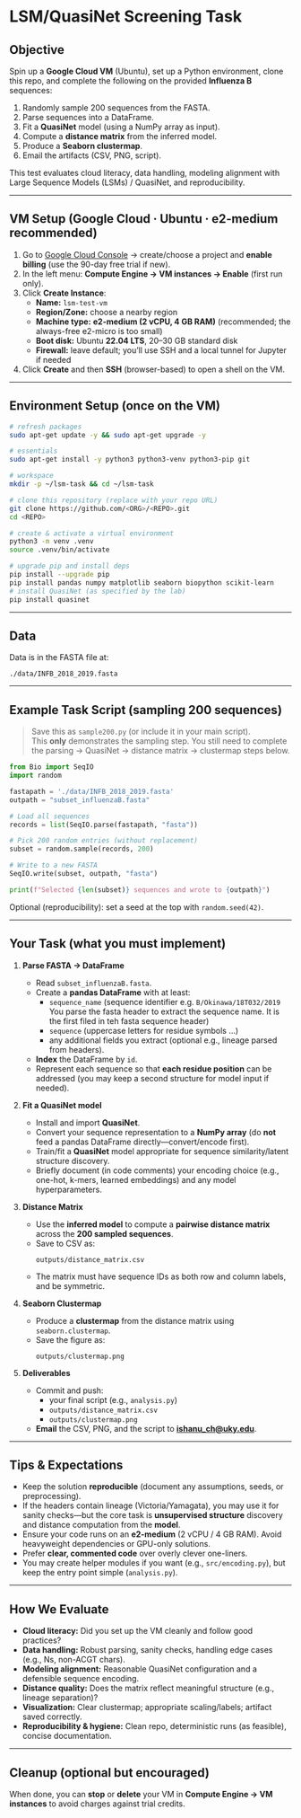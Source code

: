# LSM/QuasiNet Screening Task

## Objective
Spin up a **Google Cloud VM** (Ubuntu), set up a Python environment, clone this repo, and complete the following on the provided **Influenza B** sequences:
1. Randomly sample 200 sequences from the FASTA.
2. Parse sequences into a DataFrame.
3. Fit a **QuasiNet** model (using a NumPy array as input).
4. Compute a **distance matrix** from the inferred model.
5. Produce a **Seaborn clustermap**.
6. Email the artifacts (CSV, PNG, script).

This test evaluates cloud literacy, data handling, modeling alignment with Large Sequence Models (LSMs) / QuasiNet, and reproducibility.

---

## VM Setup (Google Cloud · Ubuntu · e2-medium recommended)

1. Go to [Google Cloud Console](https://console.cloud.google.com/) → create/choose a project and **enable billing** (use the 90-day free trial if new).
2. In the left menu: **Compute Engine → VM instances → Enable** (first run only).
3. Click **Create Instance**:
   - **Name:** `lsm-test-vm`
   - **Region/Zone:** choose a nearby region
   - **Machine type:** **e2-medium (2 vCPU, 4 GB RAM)** (recommended; the always-free e2-micro is too small)
   - **Boot disk:** Ubuntu **22.04 LTS**, 20–30 GB standard disk
   - **Firewall:** leave default; you’ll use SSH and a local tunnel for Jupyter if needed
4. Click **Create** and then **SSH** (browser-based) to open a shell on the VM.

---

## Environment Setup (once on the VM)

```bash
# refresh packages
sudo apt-get update -y && sudo apt-get upgrade -y

# essentials
sudo apt-get install -y python3 python3-venv python3-pip git

# workspace
mkdir -p ~/lsm-task && cd ~/lsm-task

# clone this repository (replace with your repo URL)
git clone https://github.com/<ORG>/<REPO>.git
cd <REPO>

# create & activate a virtual environment
python3 -m venv .venv
source .venv/bin/activate

# upgrade pip and install deps
pip install --upgrade pip
pip install pandas numpy matplotlib seaborn biopython scikit-learn
# install QuasiNet (as specified by the lab)
pip install quasinet
```


---

## Data
Data is in the FASTA file at:
```
./data/INFB_2018_2019.fasta
```

---

## Example Task Script (sampling 200 sequences)

> Save this as `sample200.py` (or include it in your main script).  
> This **only** demonstrates the sampling step. You still need to complete the parsing → QuasiNet → distance matrix → clustermap steps below.

```python
from Bio import SeqIO
import random

fastapath = './data/INFB_2018_2019.fasta'
outpath = "subset_influenzaB.fasta"

# Load all sequences
records = list(SeqIO.parse(fastapath, "fasta"))

# Pick 200 random entries (without replacement)
subset = random.sample(records, 200)

# Write to a new FASTA
SeqIO.write(subset, outpath, "fasta")

print(f"Selected {len(subset)} sequences and wrote to {outpath}")
```

Optional (reproducibility): set a seed at the top with `random.seed(42)`.

---

## Your Task (what you must implement)

1. **Parse FASTA → DataFrame**
   - Read `subset_influenzaB.fasta`.
   - Create a **pandas DataFrame** with at least:
     - `sequence_name` (sequence identifier e.g. `B/Okinawa/18T032/2019` You parse the fasta header to extract the sequence name. It is the first filed in teh fasta sequence header)
     - `sequence` (uppercase letters for residue symbols …)
     - any additional fields you extract (optional e.g., lineage parsed from headers).
   - **Index** the DataFrame by `id`.
   - Represent each sequence so that **each residue position** can be addressed (you may keep a second structure for model input if needed).

2. **Fit a QuasiNet model**
   - Install and import **QuasiNet**.
   - Convert your sequence representation to a **NumPy array** (do **not** feed a pandas DataFrame directly—convert/encode first).
   - Train/fit a **QuasiNet** model appropriate for sequence similarity/latent structure discovery.
   - Briefly document (in code comments) your encoding choice (e.g., one-hot, k-mers, learned embeddings) and any model hyperparameters.

3. **Distance Matrix**
   - Use the **inferred model** to compute a **pairwise distance matrix** across the **200 sampled sequences**.
   - Save to CSV as:
     ```
     outputs/distance_matrix.csv
     ```
   - The matrix must have sequence IDs as both row and column labels, and be symmetric.

4. **Seaborn Clustermap**
   - Produce a **clustermap** from the distance matrix using `seaborn.clustermap`.
   - Save the figure as:
     ```
     outputs/clustermap.png
     ```

5. **Deliverables**
   - Commit and push:
     - your final script (e.g., `analysis.py`)
     - `outputs/distance_matrix.csv`
     - `outputs/clustermap.png`
   - **Email** the CSV, PNG, and the script to **ishanu_ch@uky.edu**.
---

## Tips & Expectations
- Keep the solution **reproducible** (document any assumptions, seeds, or preprocessing).
- If the headers contain lineage (Victoria/Yamagata), you may use it for sanity checks—but the core task is **unsupervised structure** discovery and distance computation from the **model**.
- Ensure your code runs on an **e2-medium** (2 vCPU / 4 GB RAM). Avoid heavyweight dependencies or GPU-only solutions.
- Prefer **clear, commented code** over overly clever one-liners.
- You may create helper modules if you want (e.g., `src/encoding.py`), but keep the entry point simple (`analysis.py`).

---

## How We Evaluate
- **Cloud literacy:** Did you set up the VM cleanly and follow good practices?
- **Data handling:** Robust parsing, sanity checks, handling edge cases (e.g., Ns, non-ACGT chars).
- **Modeling alignment:** Reasonable QuasiNet configuration and a defensible sequence encoding.
- **Distance quality:** Does the matrix reflect meaningful structure (e.g., lineage separation)?
- **Visualization:** Clear clustermap; appropriate scaling/labels; artifact saved correctly.
- **Reproducibility & hygiene:** Clean repo, deterministic runs (as feasible), concise documentation.

---

## Cleanup (optional but encouraged)
When done, you can **stop** or **delete** your VM in **Compute Engine → VM instances** to avoid charges against trial credits.
